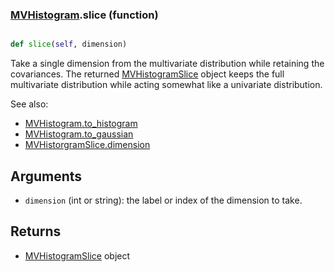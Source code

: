 ### [MVHistogram](MVHistogram.md).slice (function)


```py

def slice(self, dimension)

```



Take a single dimension from the multivariate distribution while
retaining the covariances.  The returned [MVHistogramSlice](MVHistogramSlice.md) object
keeps the full multivariate distribution while acting somewhat
like a univariate distribution.

See also:
* [MVHistogram.to_histogram](MVHistogram.to_histogram.md)
* [MVHistogram.to_gaussian](MVHistogram.to_gaussian.md)
* [MVHistorgramSlice.dimension](MVHistorgramSlice.dimension.md)

Arguments
----------
* `dimension` (int or string): the label or index of the dimension to
    take.

Returns
------------
* [MVHistogramSlice](MVHistogramSlice.md) object

